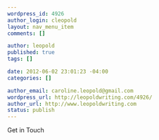 ```yaml
--- 
wordpress_id: 4926
author_login: cleopold
layout: nav_menu_item
comments: []

author: leopold
published: true
tags: []

date: 2012-06-02 23:01:23 -04:00
categories: []

author_email: caroline.leopold@gmail.com
wordpress_url: http://leopoldwriting.com/4926/
author_url: http://www.leopoldwriting.com
status: publish
---
```

Get in Touch
